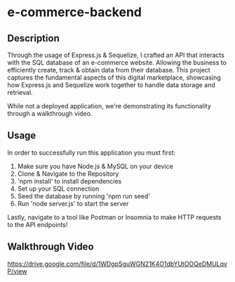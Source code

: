 # e-commerce-backend

## Description

Through the usage of Express.js & Sequelize, I crafted an API that interacts with the SQL database of an e-commerce website. Allowing the business to efficiently create, track & obtain data from their database. This project captures the fundamental aspects of this digital marketplace, showcasing how Express.js and Sequelize work together to handle data storage and retrieval.

While not a deployed application, we're demonstrating its functionality through a walkthrough video. 

## Usage

In order to successfully run this application you must first:

1. Make sure you have Node.js & MySQL on your device
2. Clone & Navigate to the Repository
3. 'npm install' to install dependencies
4. Set up your SQL connection
5. Seed the database by running 'npm run seed'
6. Run 'node server.js' to start the server

Lastly, navigate to a tool like Postman or Insomnia to make HTTP requests to the API endpoints!

## Walkthrough Video

https://drive.google.com/file/d/1WDgpSguWGN21K4O1dbYUtOOQeDMULqvP/view
